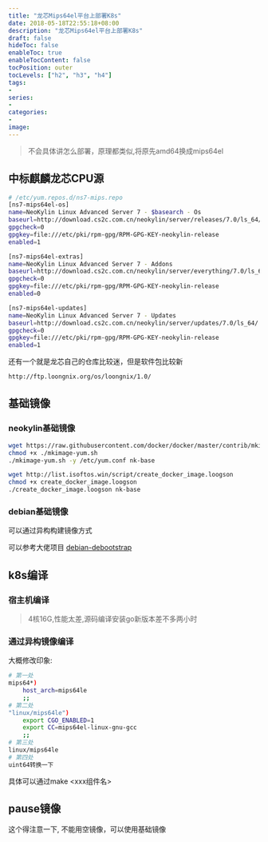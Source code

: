 ```yaml
---
title: "龙芯Mips64el平台上部署K8s"
date: 2018-05-18T22:55:18+08:00
description: "龙芯Mips64el平台上部署K8s"
draft: false
hideToc: false
enableToc: true
enableTocContent: false
tocPosition: outer
tocLevels: ["h2", "h3", "h4"]
tags:
-
series:
-
categories:
-
image:
---
```


> 不会具体讲怎么部署，原理都类似,将原先amd64换成mips64el

## 中标麒麟龙芯CPU源

```bash
# /etc/yum.repos.d/ns7-mips.repo
[ns7-mips64el-os]
name=NeoKylin Linux Advanced Server 7 - $basearch - Os
baseurl=http://download.cs2c.com.cn/neokylin/server/releases/7.0/ls_64/
gpgcheck=0
gpgkey=file:///etc/pki/rpm-gpg/RPM-GPG-KEY-neokylin-release
enabled=1

[ns7-mips64el-extras]
name=NeoKylin Linux Advanced Server 7 - Addons
baseurl=http://download.cs2c.com.cn/neokylin/server/everything/7.0/ls_64/
gpgcheck=0
gpgkey=file:///etc/pki/rpm-gpg/RPM-GPG-KEY-neokylin-release
enabled=0

[ns7-mips64el-updates]
name=NeoKylin Linux Advanced Server 7 - Updates
baseurl=http://download.cs2c.com.cn/neokylin/server/updates/7.0/ls_64/
gpgcheck=0
gpgkey=file:///etc/pki/rpm-gpg/RPM-GPG-KEY-neokylin-release
enabled=1
```

还有一个就是龙芯自己的仓库比较迷，但是软件包比较新

```bash
http://ftp.loongnix.org/os/loongnix/1.0/
```

## 基础镜像

### neokylin基础镜像

```bash
wget https://raw.githubusercontent.com/docker/docker/master/contrib/mkimage-yum.sh
chmod +x ./mkimage-yum.sh
./mkimage-yum.sh -y /etc/yum.conf nk-base

wget http://list.isoftos.win/script/create_docker_image.loogson
chmod +x create_docker_image.loogson
./create_docker_image.loogson nk-base
```

### debian基础镜像

可以通过异构构建镜像方式

可以参考大佬项目 [debian-debootstrap](https://github.com/liupeng0518/debian-debootstrap)

## k8s编译

### 宿主机编译

> 4核16G,性能太差,源码编译安装go新版本差不多两小时

### 通过异构镜像编译

大概修改印象: 

```bash
# 第一处
mips64*)
    host_arch=mips64le
    ;;
# 第二处
"linux/mips64le")
    export CGO_ENABLED=1
    export CC=mips64el-linux-gnu-gcc
    ;;
# 第三处
linux/mips64le
# 第四处
uint64转换一下
```

具体可以通过make <xxx组件名>

## pause镜像

这个得注意一下, 不能用空镜像，可以使用基础镜像